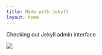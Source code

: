 ```yaml
---
title: Made with Jekyll
layout: home
---
```


Checking out Jekyll admin interface 

![](https://anuragsaini.dev/B2WUkZk.jpg)